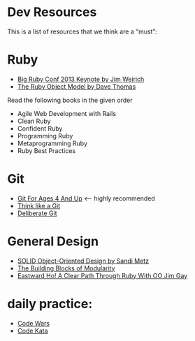 # Dev Resources

This is a list of resources that we think are a “must”:

# Ruby
* [Big Ruby Conf 2013 Keynote by Jim Weirich](https://www.youtube.com/watch?v=vIHdhaF2R2w)
* [The Ruby Object Model by Dave Thomas](https://www.youtube.com/watch?v=X2sgQ38UDVY)

Read the following books in the given order

* Agile Web Development with Rails
* Clean Ruby
* Confident Ruby
* Programming Ruby
* Metaprogramming Ruby
* Ruby Best Practices

# Git
* [Git For Ages 4 And Up](https://www.youtube.com/watch?v=3m7BgIvC-uQ) <— highly recommended
* [Think like a Git](http://confreaks.tv/videos/cascadiaruby2011-think-like-a-git)
* [Deliberate Git](https://vimeo.com/72762735)

# General Design
* [SOLID Object-Oriented Design by Sandi Metz](https://www.youtube.com/watch?v=v-2yFMzxqwU)
* [The Building Blocks of Modularity](https://www.youtube.com/watch?v=l780SYuz9DI)
* [Eastward Ho! A Clear Path Through Ruby With OO Jim Gay](https://www.youtube.com/watch?v=kXcrClJcfm8)

# daily practice:
* [Code Wars](https://www.codewars.com)
* [Code Kata](http://codekata.com/)
